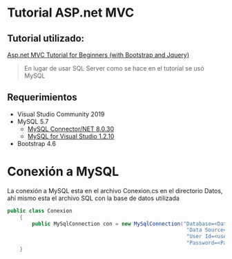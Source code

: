 # Tutorial ASP.net MVC
## Tutorial utilizado:
[Asp.net MVC Tutorial for Beginners (with Bootstrap and Jquery)](https://youtube.com/playlist?list=PLM5JAv_WpgH_FKWlsGkbiKUczG4BU8mv5)
> En lugar de usar SQL Server como se hace en el tutorial se usó MySQL 
## Requerimientos
- Visual Studio Community 2019
- MySQL 5.7
  - [MySQL Connector/NET 8.0.30](https://dev.mysql.com/downloads/connector/net/)
  - [MySQL for Visual Studio 1.2.10](https://dev.mysql.com/downloads/windows/visualstudio/1.2.html)
- Bootstrap 4.6

# Conexión a MySQL
La conexión a MySQL esta en el archivo Conexion.cs en el directorio Datos, ahí mismo esta el archivo SQL con la base de datos utilizada


```c#
public class Conexion
    {
        public MySqlConnection con = new MySqlConnection("Database=<DataBaseName>;"+
                                                          "Data Source=<Servidor>;"+
                                                          "User Id=<user>;"+
                                                          "Password=<Pass>");
    }
```